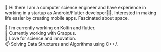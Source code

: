 👋 Hi there
I am a computer science engineer and have experience in working in a startup as Android/Flutter developer👨‍💻. Interested in making life easier by creating mobile apps. Fascinated about space.

🔭 I’m currently working on Koltin and flutter.\
🍔 Currently working with Grappus.\
🌱  Love for science and innovation.\
📫 Solving Data Structures and Algorithms using C++.\
